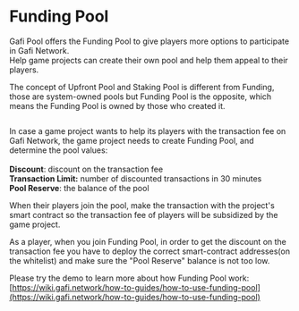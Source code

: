 # Funding Pool

Gafi Pool offers the Funding Pool to give players more options to participate in Gafi Network.\
Help game projects can create their own pool and help them appeal to their players.

The concept of Upfront Pool and Staking Pool is different from Funding, those are system-owned pools but Funding Pool is the opposite, which means the Funding Pool is owned by those who created it.

<figure><img src="../.gitbook/assets/Funding Pool.png" alt=""><figcaption></figcaption></figure>

In case a game project wants to help its players with the transaction fee on Gafi Network, the game project needs to create Funding Pool, and determine the pool values:\
\
**Discount**: discount on the transaction fee\
**Transaction Limit:** number of discounted transactions in 30 minutes\
**Pool Reserve**: the balance of the pool

When their players join the pool, make the transaction with the project's smart contract so the transaction fee of players will be subsidized by the game project.

As a player, when you join Funding Pool, in order to get the discount on the transaction fee you have to deploy the correct smart-contract addresses(on the whitelist) and make sure the "Pool Reserve" balance is not too low.

Please try the demo to learn more about how Funding Pool work: [https://wiki.gafi.network/how-to-guides/how-to-use-funding-pool](https://wiki.gafi.network/how-to-guides/how-to-use-funding-pool)

